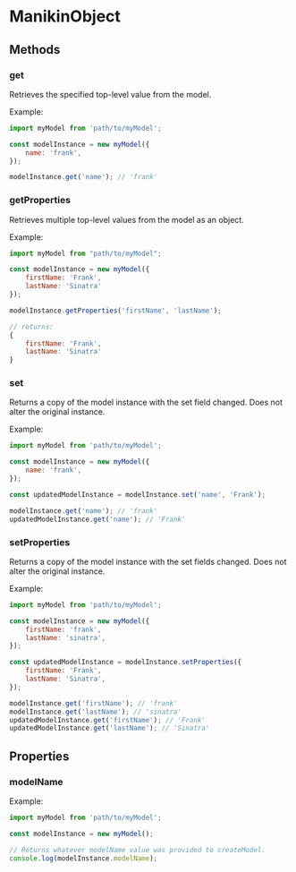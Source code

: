# ManikinObject

## Methods

### get

Retrieves the specified top-level value from the model.

Example:

```javascript
import myModel from 'path/to/myModel';

const modelInstance = new myModel({
    name: 'frank',
});

modelInstance.get('name'); // 'frank'
```

### getProperties

Retrieves multiple top-level values from the model as an object.

Example:

```javascript
import myModel from "path/to/myModel";

const modelInstance = new myModel({
    firstName: 'Frank',
    lastName: 'Sinatra'
});

modelInstance.getProperties('firstName', 'lastName');

// returns:
{
    firstName: 'Frank',
    lastName: 'Sinatra'
}
```

### set

Returns a copy of the model instance with the set field changed. Does not alter the original instance.

Example:

```javascript
import myModel from 'path/to/myModel';

const modelInstance = new myModel({
    name: 'frank',
});

const updatedModelInstance = modelInstance.set('name', 'Frank');

modelInstance.get('name'); // 'frank'
updatedModelInstance.get('name'); // 'Frank'
```

### setProperties

Returns a copy of the model instance with the set fields changed. Does not alter the original instance.

Example:

```javascript
import myModel from 'path/to/myModel';

const modelInstance = new myModel({
    firstName: 'frank',
    lastName: 'sinatra',
});

const updatedModelInstance = modelInstance.setProperties({
    firstName: 'Frank',
    lastName: 'Sinatra',
});

modelInstance.get('firstName'); // 'frank'
modelInstance.get('lastName'); // 'sinatra'
updatedModelInstance.get('firstName'); // 'Frank'
updatedModelInstance.get('lastName'); // 'Sinatra'
```

## Properties

### modelName

Example:

```javascript
import myModel from 'path/to/myModel';

const modelInstance = new myModel();

// Returns whatever modelName value was provided to createModel.
console.log(modelInstance.modelName);
```
